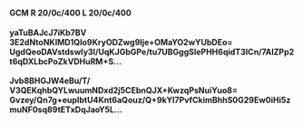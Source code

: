 #### GCM R 20/0c/400 L 20/0c/400
**yaTuBAJcJ7iKb7BV**<br/>**3E2dNtoNKlMD1Qlo9KryODZwg9Ije+OMaYO2wYUbDEo=**<br/>**UgdQeoDAVstdswIy3I/UqKJGbGPe/tu7UBGggSlePHH6qidT3lCn/7AIZPp2t6qDXLbcPoZkVDHuRM+S...**<br/><br/>
**Jvb8BHGJW4eBu/T/**<br/>**V3QEKqhbQYLwuumNDxd2j5CEbnQJX+KwzqPsNuiYuo8=**<br/>**Gvzey/Qn7g+eupIbtU4Knt6aQouz/Q+9kYl7PvfCkimBhhS0G29Ew0iHi5zmuNF0sq89tETxDqJaoY5L...**